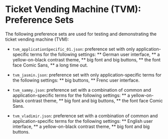 # Ticket Vending Machine (TVM): Preference Sets

The following preference sets are used for testing and demonstrating the ticket vending machine (TVM):

* `tvm_applicationSpecific_01.json`: preference set with only application-specific terms for the following settings:
** German user interface,
** a yellow-on-black contrast theme,
** big font and big buttons,
** the font face Comic Sans,
** a long time out.

* `tvm_jasmin.json`: preference set with only application-specific terms for the following settings:
** big buttons,
** Frenc user interface.

* `tvm_sammy.json`: preference set with a combination of common and application-specific terms for the following settings:
** a yellow-on-black contrast theme,
** big font and big buttons,
** the font face Comic Sans.

* `tvm_vladimir.json`: preference set with a combination of common and application-specific terms for the following settings:
** English user interface,
** a yellow-on-black contrast theme,
** big font and big buttons.

